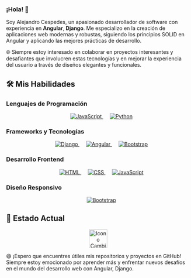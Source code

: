 ### ¡Hola! 👋

Soy Alejandro Cespedes, un apasionado desarrollador de software con experiencia en **Angular**, **Django**. Me especializo en la creación de aplicaciones web modernas y robustas, siguiendo los principios SOLID en Angular y aplicando las mejores prácticas de desarrollo.

🌐 Siempre estoy interesado en colaborar en proyectos interesantes y desafiantes que involucren estas tecnologías y en mejorar la experiencia del usuario a través de diseños elegantes y funcionales.

## 🛠️ Mis Habilidades
### Lenguajes de Programación
<p align="center"> 
  &emsp;
  <a href="https://developer.mozilla.org/en-US/docs/Web/JavaScript" target="_blank"> 
     <img alt="JavaScript" src="https://img.shields.io/badge/JavaScript%20-%23F7DF1E.svg?style=plastic&logo=javascript&logoColor=black">
   </a>
  &emsp;
   <a href="https://www.python.org" target="_blank">
    <img alt="Python" src="https://img.shields.io/badge/Python%20-%2314354C.svg?style=plastic&logo=python&logoColor=white">
  </a>
</p>

### Frameworks y Tecnologías
<p align="center">
  &emsp;
  <a href="https://www.djangoproject.com/" target="_blank">
    <img alt="Django" src="https://img.shields.io/badge/Django%20-%23092E20.svg?style=plastic&logo=django&logoColor=white">
  </a>
  &emsp;
  <a href="https://angular.io/" target="_blank">
    <img alt="Angular" src="https://img.shields.io/badge/Angular%20-%23DD0031.svg?style=plastic&logo=angular&logoColor=white">
  </a>
  &emsp;
  <a href="https://getbootstrap.com/" target="_blank">
    <img alt="Bootstrap" src="https://img.shields.io/badge/Bootstrap%20-%23563D7C.svg?style=plastic&logo=bootstrap&logoColor=white">
  </a>
</p>

### Desarrollo Frontend
<p align="center"> 
  &emsp; 
  <a href="https://www.w3.org/html/" target="_blank"> 
   <img alt="HTML" src="https://img.shields.io/badge/HTML5%20-%23E34F26.svg?style=plastic&logo=html5&logoColor=white">
  </a>   
  &emsp;
  <a href="https://www.w3schools.com/css/" target="_blank">
    <img alt="CSS" src="https://img.shields.io/badge/CSS%20-%231572B6.svg?style=plastic&logo=css3&logoColor=white">
  </a> 
  &emsp;
  <a href="https://developer.mozilla.org/en-US/docs/Web/JavaScript" target="_blank"> 
     <img alt="JavaScript" src="https://img.shields.io/badge/JavaScript%20-%23F7DF1E.svg?style=plastic&logo=javascript&logoColor=black">
   </a>
</p>

### Diseño Responsivo
<p align="center">
  &emsp;
  <a href="https://getbootstrap.com/" target="_blank">
    <img alt="Bootstrap" src="https://img.shields.io/badge/Bootstrap%20-%23563D7C.svg?style=plastic&logo=bootstrap&logoColor=white">
  </a>
</p>

## 🔄 Estado Actual
<p align="center">
  <img alt="Icono Cambiante" src="https://github.com/7oSkaaa/7oSkaaa/blob/main/Images/Changing_Icon.gif?raw=true" width="50">
</p>

😄 ¡Espero que encuentres útiles mis repositorios y proyectos en GitHub! Siempre estoy emocionado por aprender más y enfrentar nuevos desafíos en el mundo del desarrollo web con Angular, Django.
